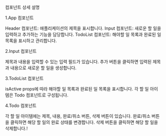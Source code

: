 컴포넌트 상세 설명

1.App 컴포넌트

Header 컴포넌트: 애플리케이션의 제목을 표시합니다.
Input 컴포넌트: 새로운 할 일을 입력하고 추가하는 기능을 담당합니다.
TodoList 컴포넌트: 해야할 일 목록과 완료된 일 목록을 표시하고 관리합니다.

2.Input 컴포넌트

제목과 내용을 입력할 수 있는 입력 필드가 있습니다.
추가 버튼을 클릭하면 입력된 제목과 내용으로 새로운 할 일을 생성합니다.

3.TodoList 컴포넌트

isActive props에 따라 해야할 일 목록과 완료된 일 목록을 표시합니다.
각 할 일 아이템은 Todo 컴포넌트로 구성됩니다.

4.Todo 컴포넌트

각 할 일 아이템에는 제목, 내용, 완료/취소 버튼, 삭제 버튼이 있습니다.
완료/취소 버튼을 클릭하면 해당 할 일의 완료 상태를 변경합니다.
삭제 버튼을 클릭하면 해당 할 일을 삭제합니다.!
